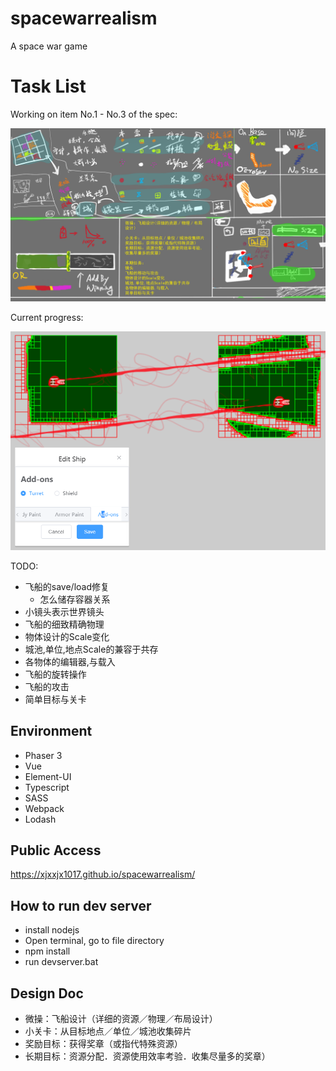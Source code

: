 # spacewarrealism
A space war game

# Task List

Working on item No.1 - No.3 of the spec:

![Specification](/assets/spec/实派宇宙V.png "Specification")

Current progress:

![Progress](/assets/spec/2019-04-13.16-12-52.png "Progress")

TODO:
* 飞船的save/load修复
	* 怎么储存容器关系
* 小镜头表示世界镜头
* 飞船的细致精确物理
* 物体设计的Scale变化
* 城池,单位,地点Scale的兼容于共存
* 各物体的编辑器,与载入
* 飞船的旋转操作
* 飞船的攻击
* 简单目标与关卡

## Environment

* Phaser 3 		
* Vue
* Element-UI
* Typescript 	
* SASS	
* Webpack 			
* Lodash

## Public Access
https://xjxxjx1017.github.io/spacewarrealism/

## How to run dev server

* install nodejs
* Open terminal, go to file directory
* npm install
* run devserver.bat

## Design Doc
* 微操：飞船设计（详细的资源／物理／布局设计）
* 小关卡：从目标地点／单位／城池收集碎片
* 奖励目标：获得奖章（或指代特殊资源）
* 长期目标：资源分配．资源使用效率考验．收集尽量多的奖章）